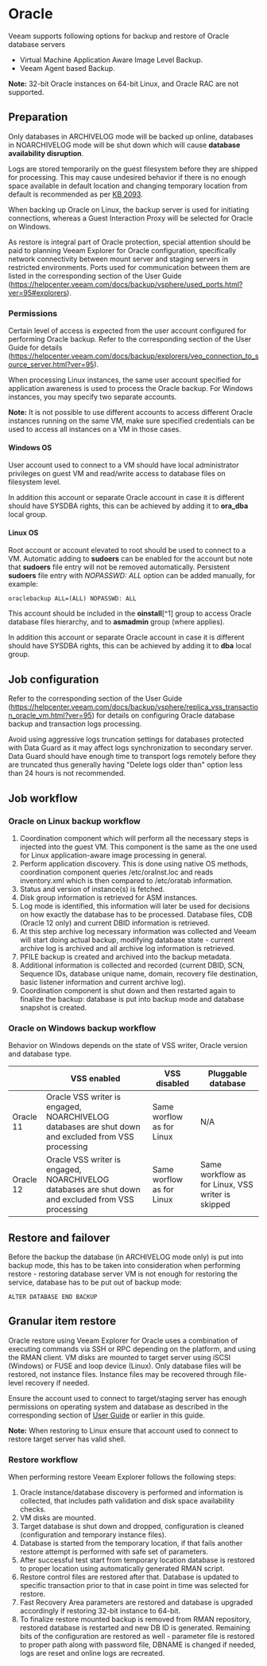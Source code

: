 # Oracle

Veeam supports following options for backup and restore of Oracle database servers

   - Virtual Machine Application Aware Image Level Backup.
   - Veeam Agent based Backup.

**Note:** 32-bit Oracle instances on 64-bit Linux, and Oracle RAC are not supported.

## Preparation

Only databases in ARCHIVELOG mode will be backed up online, databases in NOARCHIVELOG mode will be shut down which will cause **database availability disruption**.

Logs are stored temporarily on the guest filesystem before they are shipped for processing. This may cause undesired behavior if there is no enough space available in default location and changing temporary location from default is recommended as per [KB 2093](https://www.veeam.com/kb2093).

When backing up Oracle on Linux, the backup server is used for initiating connections, whereas a Guest Interaction Proxy will be selected for Oracle on Windows.

As restore is integral part of Oracle protection, special attention should be paid to planning Veeam Explorer for Oracle configuration, specifically network connectivity between mount server and staging servers in restricted environments. Ports used for communication between them are listed in the corresponding section of the User Guide (https://helpcenter.veeam.com/docs/backup/vsphere/used_ports.html?ver=95#explorers).

### Permissions

Certain level of access is expected from the user account configured for performing Oracle backup. Refer to the corresponding section of the User Guide for details (https://helpcenter.veeam.com/docs/backup/explorers/veo_connection_to_source_server.html?ver=95).

When processing Linux instances, the same user account specified for application awareness is used to process the Oracle backup. For Windows instances, you may specify two separate accounts.

**Note:** It is not possible to use different accounts to access different Oracle instances running on the same VM, make sure specified credentials can be used to access all instances on a VM in those cases.

#### Windows OS

User account used to connect to a VM should have local administrator privileges on guest VM and read/write access to database files on filesystem level.

In addition this account or separate Oracle account in case it is different should have SYSDBA rights, this can be achieved by adding it to **ora_dba** local group.

#### Linux OS

Root account or account elevated to root should be used to connect to a VM. Automatic adding to **sudoers** can be enabled for the account but note that **sudoers** file entry will not be removed automatically. Persistent **sudoers** file entry with *NOPASSWD: ALL* option can be added manually, for example:

    oraclebackup ALL=(ALL) NOPASSWD: ALL

This account should be included in the **oinstall**[^1] group to access Oracle database files hierarchy, and to **asmadmin** group (where applies).

In addition this account or separate Oracle account in case it is different should have SYSDBA rights, this can be achieved by adding it to **dba** local group.

## Job configuration

Refer to the corresponding section of the User Guide (https://helpcenter.veeam.com/docs/backup/vsphere/replica_vss_transaction_oracle_vm.html?ver=95) for details on configuring Oracle database backup and transaction logs processing.

Avoid using aggressive logs truncation settings for databases protected with Data Guard as it may affect logs synchronization to secondary server. Data Guard should have enough time to transport logs remotely before they are truncated thus generally having "Delete logs older than" option less than 24 hours is not recommended.

## Job workflow

### Oracle on Linux backup workflow

1. Coordination component which will perform all the necessary steps is injected into the guest VM. This component is the same as the one used for Linux application-aware image processing in general.
2. Perform application discovery. This is done using native OS methods, coordination component queries /etc/oraInst.loc and reads inventory.xml which is then compared to /etc/oratab information.
3. Status and version of instance(s) is fetched.
4. Disk group information is retrieved for ASM instances.
5. Log mode is identified, this information will later be used for decisions on how exactly the database has to be processed. Database files, CDB (Oracle 12 only) and current DBID information is retrieved.
7. At this step archive log necessary information was collected and Veeam will start doing actual backup, modifying database state - current archive log is archived and all archive log information is retrieved.
8. PFILE backup is created and archived into the backup metadata.
9. Additional information is collected and recorded (current DBID, SCN, Sequence IDs, database unique name, domain, recovery file destination, basic listener information and current archive log).
10. Coordination component is shut down and then restarted again to finalize the backup: database is put into backup mode and database snapshot is created.

### Oracle on Windows backup workflow

Behavior on Windows depends on the state of VSS writer, Oracle version and database type.

| | VSS enabled | VSS disabled | Pluggable database |
| -- | -- | -- | -- |
| Oracle 11 | Oracle VSS writer is engaged, NOARCHIVELOG databases are shut down and excluded from VSS processing | Same worflow as for Linux | N/A |
| Oracle 12 | Oracle VSS writer is engaged, NOARCHIVELOG databases are shut down and excluded from VSS processing | Same worflow as for Linux | Same workflow as for Linux, VSS writer is skipped |



## Restore and failover

Before the backup the database (in ARCHIVELOG mode only) is put into backup mode, this has to be taken into consideration when performing restore - restoring database server VM is not enough for restoring the service, database has to be put out of backup mode:

    ALTER DATABASE END BACKUP

## Granular item restore

Oracle restore using Veeam Explorer for Oracle uses a combination of executing commands via SSH or RPC depending on the platform, and using the RMAN client. VM disks are mounted to target server using iSCSI (Windows) or FUSE and loop device (Linux). Only database files will be restored, not instance files. Instance files may be recovered through file-level recovery if needed.

Ensure the account used to connect to target/staging server has enough permissions on operating system and database as described in the corresponding section of [User Guide](https://helpcenter.veeam.com/docs/backup/explorers/veo_connection_to_target_server.html?ver=95) or earlier in this guide.

**Note:** When restoring to Linux ensure that account used to connect to restore target server has valid shell.

### Restore workflow

When performing restore Veeam Explorer follows the following steps:
1. Oracle instance/database discovery is performed and information is collected, that includes path validation and disk space availability checks.
2. VM disks are mounted.
3. Target database is shut down and dropped, configuration is cleaned (configuration and temporary instance files).
4. Database is started from the temporary location, if that fails another restore attempt is performed with safe set of parameters.
5. After successful test start from temporary location database is restored to proper location using automatically generated RMAN script.
6. Restore control files are restored after that. Database is updated to specific transaction prior to that in case point in time was selected for restore.
7. Fast Recovery Area parameters are restored and database is upgraded accordingly if restoring 32-bit instance to 64-bit.
8. To finalize restore mounted backup is removed from RMAN repository, restored database is restarted and new DB ID is generated. Remaining bits of the configuration are restored as well - parameter file is restored to proper path along with password file, DBNAME is changed if needed, logs are reset and online logs are recreated.
